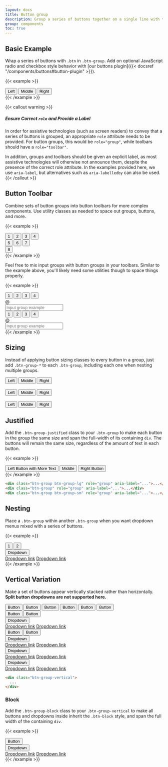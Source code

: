 ```yaml
---
layout: docs
title: Button group
description: Group a series of buttons together on a single line with the button group, and super-power them with JavaScript.
group: components
toc: true
---
```


## Basic Example

Wrap a series of buttons with `.btn` in `.btn-group`. Add on optional JavaScript radio and checkbox style behavior with [our buttons plugin]({{< docsref "/components/buttons#button-plugin" >}}).

{{< example >}}
<div class="btn-group" role="group" aria-label="Basic example">
  <button type="button" class="btn btn-blue">Left</button>
  <button type="button" class="btn btn-blue">Middle</button>
  <button type="button" class="btn btn-blue">Right</button>
</div>
{{< /example >}}

{{< callout warning >}}
##### Ensure Correct `role` and Provide a Label

In order for assistive technologies (such as screen readers) to convey that a series of buttons is grouped, an appropriate `role` attribute needs to be provided. For button groups, this would be `role="group"`, while toolbars should have a `role="toolbar"`.

In addition, groups and toolbars should be given an explicit label, as most assistive technologies will otherwise not announce them, despite the presence of the correct role attribute. In the examples provided here, we use `aria-label`, but alternatives such as `aria-labelledby` can also be used.
{{< /callout >}}

## Button Toolbar

Combine sets of button groups into button toolbars for more complex components. Use utility classes as needed to space out groups, buttons, and more.

{{< example >}}
<div class="btn-toolbar" role="toolbar" aria-label="Toolbar with button groups">
  <div class="btn-group mr-2" role="group" aria-label="First group">
    <button type="button" class="btn btn-blue">1</button>
    <button type="button" class="btn btn-blue">2</button>
    <button type="button" class="btn btn-blue">3</button>
    <button type="button" class="btn btn-blue">4</button>
  </div>
  <div class="btn-group mr-2" role="group" aria-label="Second group">
    <button type="button" class="btn btn-blue">5</button>
    <button type="button" class="btn btn-blue">6</button>
    <button type="button" class="btn btn-blue">7</button>
  </div>
  <div class="btn-group" role="group" aria-label="Third group">
    <button type="button" class="btn btn-blue">8</button>
  </div>
</div>
{{< /example >}}

Feel free to mix input groups with button groups in your toolbars. Similar to the example above, you'll likely need some utilities though to space things properly.

{{< example >}}
<div class="btn-toolbar mb-3" role="toolbar" aria-label="Toolbar with button groups">
  <div class="btn-group mr-2" role="group" aria-label="First group">
    <button type="button" class="btn btn-blue">1</button>
    <button type="button" class="btn btn-blue">2</button>
    <button type="button" class="btn btn-blue">3</button>
    <button type="button" class="btn btn-blue">4</button>
  </div>
  <div class="input-group">
    <div class="input-group-prepend">
      <div class="input-group-text" id="btnGroupAddon">@</div>
    </div>
    <input type="text" class="form-control" placeholder="Input group example" aria-label="Input group example" aria-describedby="btnGroupAddon">
  </div>
</div>

<div class="btn-toolbar justify-content-between" role="toolbar" aria-label="Toolbar with button groups">
  <div class="btn-group" role="group" aria-label="First group">
    <button type="button" class="btn btn-blue">1</button>
    <button type="button" class="btn btn-blue">2</button>
    <button type="button" class="btn btn-blue">3</button>
    <button type="button" class="btn btn-blue">4</button>
  </div>
  <div class="input-group">
    <div class="input-group-prepend">
      <div class="input-group-text" id="btnGroupAddon2">@</div>
    </div>
    <input type="text" class="form-control" placeholder="Input group example" aria-label="Input group example" aria-describedby="btnGroupAddon2">
  </div>
</div>
{{< /example >}}

## Sizing

Instead of applying button sizing classes to every button in a group, just add `.btn-group-*` to each `.btn-group`, including each one when nesting multiple groups.

<div class="bd-example">
  <div class="btn-group btn-group-lg" role="group" aria-label="Large button group">
    <button type="button" class="btn btn-blue">Left</button>
    <button type="button" class="btn btn-blue">Middle</button>
    <button type="button" class="btn btn-blue">Right</button>
  </div>
  <br>
  <div class="btn-group" role="group" aria-label="Default button group">
    <button type="button" class="btn btn-blue">Left</button>
    <button type="button" class="btn btn-blue">Middle</button>
    <button type="button" class="btn btn-blue">Right</button>
  </div>
  <br>
  <div class="btn-group btn-group-sm" role="group" aria-label="Small button group">
    <button type="button" class="btn btn-blue">Left</button>
    <button type="button" class="btn btn-blue">Middle</button>
    <button type="button" class="btn btn-blue">Right</button>
  </div>
</div>

## Justified

Add the `.btn-group-justified` class to your `.btn-group` to make each button in the group the same size and span the full-width of its containing `div`. The buttons will remain the same size, regardless of the amount of text in each button.

{{< example >}}
<div class="btn-group btn-group-justified" role="group" aria-label="Justified button group">
  <button type="button" class="btn btn-red">Left Button with More Text</button>
  <button type="button" class="btn btn-blue">Middle</button>
  <button type="button" class="btn btn-info">Right Button</button>
</div>
{{< /example >}}

```html
<div class="btn-group btn-group-lg" role="group" aria-label="...">...</div>
<div class="btn-group" role="group" aria-label="...">...</div>
<div class="btn-group btn-group-sm" role="group" aria-label="...">...</div>
```

## Nesting

Place a `.btn-group` within another `.btn-group` when you want dropdown menus mixed with a series of buttons.

{{< example >}}
<div class="btn-group" role="group" aria-label="Button group with nested dropdown">
  <button type="button" class="btn btn-blue">1</button>
  <button type="button" class="btn btn-blue">2</button>

  <div class="btn-group" role="group">
    <button id="btnGroupDrop1" type="button" class="btn btn-blue dropdown-toggle" data-toggle="dropdown" aria-expanded="false">
      Dropdown
    </button>
    <div class="dropdown-menu" aria-labelledby="btnGroupDrop1">
      <a class="dropdown-item" href="#">Dropdown link</a>
      <a class="dropdown-item" href="#">Dropdown link</a>
    </div>
  </div>
</div>
{{< /example >}}

## Vertical Variation

Make a set of buttons appear vertically stacked rather than horizontally. **Split button dropdowns are not supported here.**

<div class="bd-example">
  <div class="btn-group-vertical" role="group" aria-label="Vertical button group">
    <button type="button" class="btn btn-blue">Button</button>
    <button type="button" class="btn btn-blue">Button</button>
    <button type="button" class="btn btn-blue">Button</button>
    <button type="button" class="btn btn-blue">Button</button>
    <button type="button" class="btn btn-blue">Button</button>
    <button type="button" class="btn btn-blue">Button</button>
  </div>
</div>


<div class="bd-example">
  <div class="btn-group-vertical" role="group" aria-label="Vertical button group">
    <button type="button" class="btn btn-blue">Button</button>
    <button type="button" class="btn btn-blue">Button</button>
    <div class="btn-group" role="group">
      <button id="btnGroupVerticalDrop1" type="button" class="btn btn-blue dropdown-toggle" data-toggle="dropdown" aria-expanded="false">
        Dropdown
      </button>
      <div class="dropdown-menu" aria-labelledby="btnGroupVerticalDrop1">
        <a class="dropdown-item" href="#">Dropdown link</a>
        <a class="dropdown-item" href="#">Dropdown link</a>
      </div>
    </div>
    <button type="button" class="btn btn-blue">Button</button>
    <button type="button" class="btn btn-blue">Button</button>
    <div class="btn-group" role="group">
      <button id="btnGroupVerticalDrop2" type="button" class="btn btn-blue dropdown-toggle" data-toggle="dropdown" aria-expanded="false">
        Dropdown
      </button>
      <div class="dropdown-menu" aria-labelledby="btnGroupVerticalDrop2">
        <a class="dropdown-item" href="#">Dropdown link</a>
        <a class="dropdown-item" href="#">Dropdown link</a>
      </div>
    </div>
    <div class="btn-group" role="group">
      <button id="btnGroupVerticalDrop3" type="button" class="btn btn-blue dropdown-toggle" data-toggle="dropdown" aria-expanded="false">
        Dropdown
      </button>
      <div class="dropdown-menu" aria-labelledby="btnGroupVerticalDrop3">
        <a class="dropdown-item" href="#">Dropdown link</a>
        <a class="dropdown-item" href="#">Dropdown link</a>
      </div>
    </div>
    <div class="btn-group" role="group">
      <button id="btnGroupVerticalDrop4" type="button" class="btn btn-blue dropdown-toggle" data-toggle="dropdown" aria-expanded="false">
        Dropdown
      </button>
      <div class="dropdown-menu" aria-labelledby="btnGroupVerticalDrop4">
        <a class="dropdown-item" href="#">Dropdown link</a>
        <a class="dropdown-item" href="#">Dropdown link</a>
      </div>
    </div>
  </div>
</div>

```html
<div class="btn-group-vertical">
  ...
</div>
```

### Block

Add the `.btn-group-block` class to your `.btn-group-vertical` to make all buttons and dropdowns inside inherit the `.btn-block` style, and span the full width of the containing `div`.

{{< example >}}
<div class="btn-group-vertical btn-group-block" role="group" aria-label="Block button group" style="max-width: 500px;">
  <button type="button" class="btn btn-red">Button</button>
  <div class="btn-group" role="group">
    <button id="btnGroupVerticalDropBlock" type="button" class="btn btn-blue dropdown-toggle" data-toggle="dropdown" aria-expanded="false">Dropdown
    </button>
    <div class="dropdown-menu" aria-labelledby="btnGroupVerticalDropBlock">
      <a class="dropdown-item" href="#">Dropdown link</a>
      <a class="dropdown-item" href="#">Dropdown link</a>
    </div>
  </div>
</div>
{{< /example >}}
